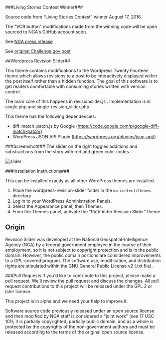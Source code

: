 ###Living Stories Contest Winner###

Source code from “Living Stories Contest” winner August 17, 2016.

The "VCR button" modifications made from the winning code will be open sourced to NGA's GitHub account soon.

See [NGA press release](https://www.nga.mil/MediaRoom/News/Pages/First-Challenge-gov-winner-announced.aspx)

See [original Challenge.gov post](https://www.challenge.gov/challenge/living-stories-challenge/)

##Wordpress Revision Slider##

This theme contains modifications to the Wordpress Twenty Fourteen theme which allows revisions to a post to be interactively displayed within the post itself rather than a hidden function. The goal of this software is to get readers comfortable with consuming stories written with version control.  

The main core of this happens in revisionslider.js . Implementation is in single.php and single-revision_slider.php. 

This theme has the following dependencies:

- diff_match_patch.js by Google (https://code.google.com/p/google-diff-match-patch/)
- WordPress JSON API Plugin (https://wordpress.org/plugins/json-api/) 

###Screenshot###
The slider on the right toggles additions and substractions from the story with red and green color codes.    

![slider](https://cloud.githubusercontent.com/assets/5178768/11008503/f80801bc-849e-11e5-95d7-794fa2700261.png)

###Installation Instructions###

This can be installed exactly as all other WordPress themes are installed. 

1. Place the wordpress-revision-slider folder in the `wp-content/themes` directory 
2. Log in to your WordPress Administration Panels.
3. Select the Appearance panel, then Themes.
4. From the Themes panel, activate the "Pathfinder Revision Slider" theme

## Origin
Revision Slider was developed at the National Geospatial-Intelligence Agency (NGA) by a federal government employee in the course of their employment, so it is not subject to copyright protection and is in the public domain. However, the public domain portions are considered improvements to a GPL-covered program. The software use, modification, and distribution rights are stipulated within the GNU General Public License v2 (.txt file).

###Pull Requests
If you'd like to contribute to this project, please make a pull request. We'll review the pull request and discuss the changes. All pull request contributions to this project will be released under the GPL 2 or later license.  

This project is in alpha and we need your help to improve it. 

Software source code previously released under an open source license and then modified by NGA staff is considered a "joint work" (see 17 USC 101); it is partially copyrighted, partially public domain, and as a whole is protected by the copyrights of the non-government authors and must be released according to the terms of the original open source license.

